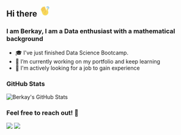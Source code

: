 ## Hi there <img src="./assets/waving.gif" width='30'>

### I am Berkay, I am a Data enthusiast with a mathematical background

- :mortar_board: I've just finished Data Science Bootcamp.
- 🌱 I’m currently working on my portfolio and keep learning
- :mag_right: I'm actively looking for a job to gain experience

### GitHub Stats
![Berkay's GitHub Stats](https://github-readme-stats.vercel.app/api?username=Berkay-Bozkurt&count_private=true&show_icons=true&theme=nightowl&hide_title=true&langs_count=2)


### Feel free to reach out! 🤝
[![](https://img.shields.io/badge/linkedin-%230077B5.svg?style=for-the-badge&logo=linkedin&logoColor=white)](https://www.linkedin.com/in/berkay-bozkurt-32a12521b/)
[![](https://img.shields.io/badge/Gmail-D14836?style=for-the-badge&logo=gmail&logoColor=white)](mailto:berkay.bb.bozkurt@gmail.com)
